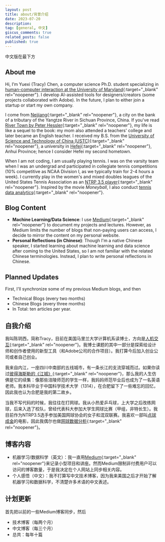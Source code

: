 ```yaml
---
layout: post
title: about/背景介绍
date: 2023-07-20
description: 
tag: [general, 中文]
giscus_comments: true
related_posts: false
published: true
---
```


中文版在最下方

## About me

Hi, I’m Yuexi (Tracy) Chen, a computer science Ph.D. student specializing in [human-computer interaction at the University of Maryland](https://hcil.umd.edu/){:target="_blank" rel="noopener"}. I develop AI-assisted tools for designers/creators (some projects collaborated with Adobe). In the future, I plan to either join a startup or start my own company.

I come from [Neijiang](https://en.wikipedia.org/wiki/Neijiang){:target="_blank" rel="noopener"}, a city on the bank of a tributary of the Yangtze River in Sichuan Province, China. If you've read [River Town by Peter Hessler](https://en.wikipedia.org/wiki/River_Town:_Two_Years_on_the_Yangtze){:target="_blank" rel="noopener"}, my life is like a sequel to the book: my mom also attended a teachers' college and later became an English teacher. I received my B.S. from the [University of Science and Technology of China (USTC)](https://en.wikipedia.org/wiki/University_of_Science_and_Technology_of_China){:target="_blank" rel="noopener"}, a university in [Hefei](https://en.wikipedia.org/wiki/Hefei){:target="_blank" rel="noopener"}, Anhui Province; hence I consider Hefei my second hometown.

When I am not coding, I am usually playing tennis. I was on the varsity team when I was an undergrad and participated in collegiate tennis competitions (10% competitive as NCAA Division I, as we typically train for 2-4 hours a week). I currently play in the women's and mixed doubles leagues of the United States Tennis Association as an [NTRP 3.5 player](https://www.usta.com/content/dam/usta/pdfs/10013_experience_player_ntrp_guidelines.pdf){:target="_blank" rel="noopener"}. Inspired by the movie *Moneyball*, I also conduct [tennis data analytics](https://github.com/TracyYXChen/tennis-data){:target="_blank" rel="noopener"}.

## Blog Content

-   **Machine Learning/Data Science**: I use [Medium](https://medium.com/@tracyyxchen){:target="_blank" rel="noopener"} to document my projects and lectures. However, as Medium limits the number of blogs that non-paying users can access, I decide to mirror the content on my personal website.
-   **Personal Reflections (in Chinese)**: Though I'm a native Chinese speaker, I started learning about machine learning and data science after coming to the United States, so I am not familiar with the related Chinese terminologies. Instead, I plan to write personal reflections in Chinese.

## Planned Updates

First, I'll synchronize some of my previous Medium blogs, and then

-   Technical Blogs (every two months)
-   Chinese Blogs (every three months)
-   In Total: ten articles per year.


## 自我介绍
我叫陈玥西，简称Tracy，目前在美国马里兰大学计算机系读博士，方向是[人机交互](https://hcil.umd.edu/){:target="_blank" rel="noopener"}。我博士课题的其中一部分是探索给设计师和创作者使用的新型工具（和Adobe公司的合作项目）。我打算今后加入创业公司或者自己创业。

我来自内江，一座四川中南部的五线城市，有一条长江的支流穿城而过。如果你读过[彼得海斯勒的《江城》](https://m.douban.com/book/subject/7060185/){:target="_blank" rel="noopener"}，那么我的人生仿佛是它的续集：像那些涪陵师范的学生一样，我妈妈师范毕业后也成为了一名英语老师。我本科毕业于中国科学技术大学（1314），在合肥留下了一些难忘的回忆，因此我也认为合肥是我的第二故乡。

当我不写代码的时候，我往往在打网球。我从小热爱乒乓球，上大学之后改练网球，后来入选了校队，曾经代表科大参加大学生网球比赛（甲组，非特长生）。我目前作为NTRP3.5选手参加美国网球协会的女子和混双联赛。我喜欢一部叫[点球成金](https://movie.douban.com/subject/3023164/)的电影，因此我偶尔也做[网球数据分析](https://github.com/TracyYXChen/tennis-data){:target="_blank" rel="noopener"}。

## 博客内容
- 机器学习/数据科学（英文）：我一直用[Medium](https://medium.com/@tracyyxchen){:target="_blank" rel="noopener"}来记录小型项目和讲座。然而Medium限制非付费用户可以访问的博客数量，于是我决定在个人网站上同步相关内容。
- 个人感悟（中文）：我不打算写中文技术博客，因为我来美国之后才开始了解机器学习和数据科学，不清楚许多术语的中文表述。

## 计划更新
首先把以前的一些Medium博客同步，然后
- 技术博客（每两个月）
- 中文博客（每三个月）
- 总共：每年十篇